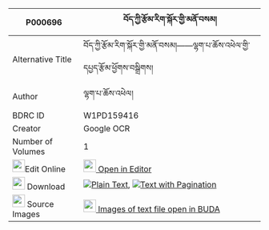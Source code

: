 |P000696|བོད་ཀྱི་རྩོམ་རིག་སྐོར་གྱི་མནོ་བསམ། 
| --- | --- 
|Alternative Title |བོད་ཀྱི་རྩོམ་རིག་སྐོར་གྱི་མནོ་བསམ།——ལྷག་པ་ཆོས་འཕེལ་གྱི་དཔྱད་རྩོམ་ཕྱོགས་བསྒྲིགས།
|Author| ལྷག་པ་ཆོས་འཕེལ།
|BDRC ID | W1PD159416
|Creator | Google OCR
|Number of Volumes| 1
|<img width="25" src="https://img.icons8.com/color/25/000000/edit-property.png">Edit Online| [<img width="25" src="https://avatars.githubusercontent.com/u/45091458?s=200&v=4"> Open in Editor](http://editor.openpecha.org/P000696)
|<img width="25" src="https://img.icons8.com/fluent/48/000000/download-2.png"/>  Download | [![](https://img.icons8.com/color/20/000000/txt.png)Plain Text](https://github.com/Openpecha/P000696/releases/download/v1/bo_kyi_tsomrik_kor_gyi_nosam_plain_P000696.zip), [![](https://img.icons8.com/color/20/000000/txt.png)Text with Pagination](https://github.com/Openpecha/P000696/releases/download/v1/bo_kyi_tsomrik_kor_gyi_nosam_pages_P000696.zip)
|<img width="25" src="https://img.icons8.com/plasticine/100/000000/pictures-folder.png"/>  Source Images | [<img width="25" src="https://library.bdrc.io/icons/BUDA-small.svg"> Images of text file open in BUDA](https://library.bdrc.io/show/bdr:W1PD159416)
